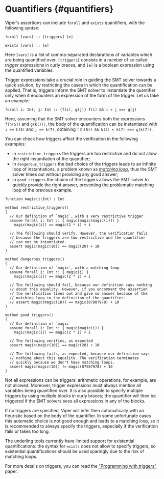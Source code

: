 # Quantifiers {#quantifiers}

Viper's assertions can include `forall` and `exists` quantifiers, with the following syntax:
```
forall [vars] :: [triggers] [e]
```
```
exists [vars] :: [e]
```

Here `[vars]` is a list of comma-separated declarations of variables which are being quantified over, `[triggers]` consists in a number of so called *trigger* expressions in curly braces, and `[e]` is a boolean expression using the quantified variables.

Trigger expressions take a crucial role in guiding the SMT solver towards a quick solution, by restricting the cases in which the quantification can be applied. That is, triggers inform the SMT solver to instantiate the quantifier only when it encounters an expression of the form of the trigger. Let us take an example:

```silver
forall i: Int, j: Int :: {f(i), g(j)} f(i) && i < j ==> g(j)
```

Here, assuming that the SMT solver encounters both the expressions `f(h(5))` and `g(k(7))`, the body of the quantification can be instantiated with `i == h(5)` and `j == k(7)`, obtaining `f(h(5)) && h(5) < k(7) ==> g(k(7))`.

You can check how triggers affect the verification in the following examples:

- in `restrictive_triggers` the triggers are too restrictive and do not allow the right instantiation of the quantifier;
- in `dangerous_triggers` the bad choice of the triggers leads to an infinite loop of instantiations, a problem known as [*matching loop*](https://www.microsoft.com/en-us/research/wp-content/uploads/2016/12/krml253.pdf), thus the SMT solver times out without providing any good answer;
- in `good_triggers` the choice of the triggers allows the SMT solver to quickly provide the right answer, preventing the problematic matching loop of the previous example.

```silver {.runnable}
function magic(i:Int) : Int

method restrictive_triggers()
{
  // Our definition of `magic`, with a very restrictive trigger
  assume forall i: Int :: { magic(magic(magic(i))) }
    magic(magic(i)) == magic(2 * i) + i

  // The following should verify. However, the verification fails
  // because the triggers are too restrictive and the quantifier
  // can not be intantiated.
  assert magic(magic(10)) == magic(20) + 10
}

method dangerous_triggers()
{
  // Our definition of `magic`, with a matching loop
  assume forall i: Int :: { magic(i) }
    magic(magic(i)) == magic(2 * i) + i

  // The following should fail, because our definition says nothing
  // about this equality. However, if you uncomment the assertion
  // the verification times out and give no answer because of the
  // matching loop in the definition of the quantifier.
  // assert magic(magic(10)) == magic(87987978) + 10
}

method good_triggers()
{
  // Our definition of `magic`
  assume forall i: Int :: { magic(magic(i)) }
    magic(magic(i)) == magic(2 * i) + i
  
  // The following verifies, as expected
  assert magic(magic(10)) == magic(20) + 10

  // The following fails, as expected, because our definition says
  // nothing about this equality. The verification terminates
  // quickly because we don't have matching loops.
  assert magic(magic(10)) != magic(87987978) + 10
}
```

Not all expressions can be triggers: arithmetic operations, for example, are not allowed. Moreover, trigger expressions must always mention all variables being quantified over. It is also possible to specify multiple triggers by using multiple blocks in curly braces; the quantifier will then be triggered if the SMT solvers sees all expressions in any of the blocks.

If no triggers are specified, Viper will infer then automatically with an heuristic based on the body of the quantifier. In some unfortunate cases this automatic choice is not good enough and leads to a matching loop, so it is recommended to always specify the triggers, especially if the verification fails or takes too long.

The underling tools currently have limited support for existential quantifications: the syntax for `exists` does not allow to specify triggers, so existential quantifications should be used sparingly due to the risk of matching loops.

For more details on triggers, you can read the ["Programming with triggers"](https://dl.acm.org/citation.cfm?id=1670416) paper.